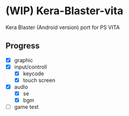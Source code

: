 # (WIP) Kera-Blaster-vita

Kera Blaster (Android version) port for PS VITA

## Progress

- [X] graphic
- [X] input/controll
  - [X] keycode
  - [X] touch screen
- [X] audio
  - [X] se
  - [X] bgm
- [ ] game test

